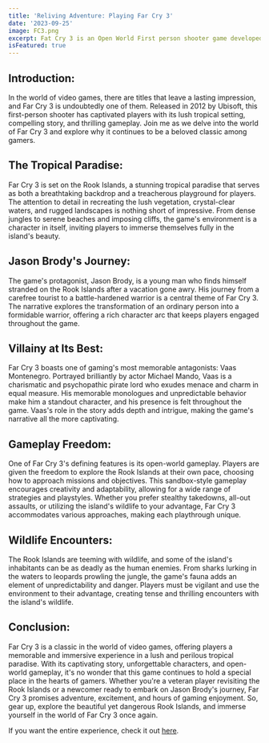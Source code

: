 ```yaml
---
title: 'Reliving Adventure: Playing Far Cry 3'
date: '2023-09-25'
image: FC3.png
excerpt: Fat Cry 3 is an Open World First person shooter game developed by Ubisoft.
isFeatured: true
---
```






## Introduction:

In the world of video games, there are titles that leave a lasting impression, and Far Cry 3 is undoubtedly one of them. Released in 2012 by Ubisoft, this first-person shooter has captivated players with its lush tropical setting, compelling story, and thrilling gameplay. Join me as we delve into the world of Far Cry 3 and explore why it continues to be a beloved classic among gamers.

## The Tropical Paradise:

Far Cry 3 is set on the Rook Islands, a stunning tropical paradise that serves as both a breathtaking backdrop and a treacherous playground for players. The attention to detail in recreating the lush vegetation, crystal-clear waters, and rugged landscapes is nothing short of impressive. From dense jungles to serene beaches and imposing cliffs, the game's environment is a character in itself, inviting players to immerse themselves fully in the island's beauty.

## Jason Brody's Journey:

The game's protagonist, Jason Brody, is a young man who finds himself stranded on the Rook Islands after a vacation gone awry. His journey from a carefree tourist to a battle-hardened warrior is a central theme of Far Cry 3. The narrative explores the transformation of an ordinary person into a formidable warrior, offering a rich character arc that keeps players engaged throughout the game.

## Villainy at Its Best:

Far Cry 3 boasts one of gaming's most memorable antagonists: Vaas Montenegro. Portrayed brilliantly by actor Michael Mando, Vaas is a charismatic and psychopathic pirate lord who exudes menace and charm in equal measure. His memorable monologues and unpredictable behavior make him a standout character, and his presence is felt throughout the game. Vaas's role in the story adds depth and intrigue, making the game's narrative all the more captivating.

## Gameplay Freedom:

One of Far Cry 3's defining features is its open-world gameplay. Players are given the freedom to explore the Rook Islands at their own pace, choosing how to approach missions and objectives. This sandbox-style gameplay encourages creativity and adaptability, allowing for a wide range of strategies and playstyles. Whether you prefer stealthy takedowns, all-out assaults, or utilizing the island's wildlife to your advantage, Far Cry 3 accommodates various approaches, making each playthrough unique.

## Wildlife Encounters:

The Rook Islands are teeming with wildlife, and some of the island's inhabitants can be as deadly as the human enemies. From sharks lurking in the waters to leopards prowling the jungle, the game's fauna adds an element of unpredictability and danger. Players must be vigilant and use the environment to their advantage, creating tense and thrilling encounters with the island's wildlife.

## Conclusion:

Far Cry 3 is a classic in the world of video games, offering players a memorable and immersive experience in a lush and perilous tropical paradise. With its captivating story, unforgettable characters, and open-world gameplay, it's no wonder that this game continues to hold a special place in the hearts of gamers. Whether you're a veteran player revisiting the Rook Islands or a newcomer ready to embark on Jason Brody's journey, Far Cry 3 promises adventure, excitement, and hours of gaming enjoyment. So, gear up, explore the beautiful yet dangerous Rook Islands, and immerse yourself in the world of Far Cry 3 once again.

If you want the entire experience, check it out [here](https://www.ubisoft.com/en-gb/game/far-cry/far-cry-3).